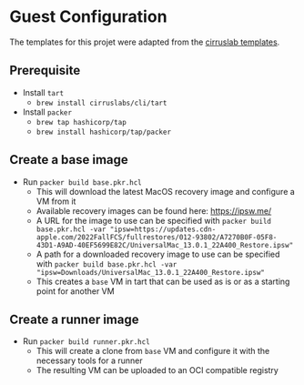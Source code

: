 # Guest Configuration
The templates for this projet were adapted from the [cirruslab templates](https://github.com/cirruslabs/macos-image-templates).

## Prerequisite

- Install `tart`
  - `brew install cirruslabs/cli/tart`
- Install `packer`
  - `brew tap hashicorp/tap`
  - `brew install hashicorp/tap/packer`

## Create a base image

- Run `packer build base.pkr.hcl`
  - This will download the latest MacOS recovery image and configure a VM from it
  - Available recovery images can be found here: https://ipsw.me/
  - A URL for the image to use can be specified with `packer build base.pkr.hcl -var "ipsw=https://updates.cdn-apple.com/2022FallFCS/fullrestores/012-93802/A7270B0F-05F8-43D1-A9AD-40EF5699E82C/UniversalMac_13.0.1_22A400_Restore.ipsw"`
  - A path for a downloaded recovery image to use can be specified with `packer build base.pkr.hcl -var "ipsw=Downloads/UniversalMac_13.0.1_22A400_Restore.ipsw"`
  - This creates a `base` VM in tart that can be used as is or as a starting point for another VM

## Create a runner image

- Run `packer build runner.pkr.hcl`
  - This will create a clone from `base` VM and configure it with the necessary tools for a runner
  - The resulting VM can be uploaded to an OCI compatible registry